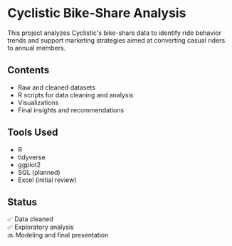 # Cyclistic Bike-Share Analysis

This project analyzes Cyclistic's bike-share data to identify ride behavior trends and support marketing strategies aimed at converting casual riders to annual members.

## Contents
- Raw and cleaned datasets
- R scripts for data cleaning and analysis
- Visualizations
- Final insights and recommendations

## Tools Used
- R
- tidyverse
- ggplot2
- SQL (planned)
- Excel (initial review)

## Status
✅ Data cleaned  
✅ Exploratory analysis  
🔜 Modeling and final presentation
